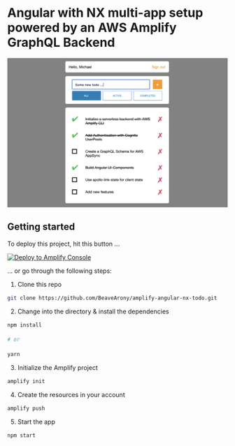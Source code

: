 # Angular with NX multi-app setup powered by an AWS Amplify GraphQL Backend

![](app-screenshot.png)

## Getting started

To deploy this project, hit this button ...

<a href="https://console.aws.amazon.com/amplify/home#/deploy?repo=https://github.com/BeaveArony/amplify-angular-nx-todo">
    <img src="https://oneclick.amplifyapp.com/button.svg" alt="Deploy to Amplify Console">
</a>

... or go through the following steps:

1. Clone this repo

```sh
git clone https://github.com/BeaveArony/amplify-angular-nx-todo.git
```

2. Change into the directory & install the dependencies

```sh
npm install

# or

yarn
```

3. Initialize the Amplify project

```sh
amplify init
```

4. Create the resources in your account

```sh
amplify push
```

5. Start the app

```sh
npm start
```

